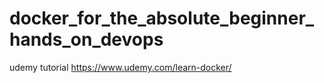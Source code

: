 # docker_for_the_absolute_beginner_hands_on_devops
udemy tutorial https://www.udemy.com/learn-docker/
